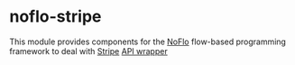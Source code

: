 noflo-stripe
=========================

This module provides components for the [NoFlo](http://noflojs.org/) flow-based programming framework to deal with [Stripe](https://stripe.com/) [API wrapper](https://github.com/abh/node-stripe)
 
